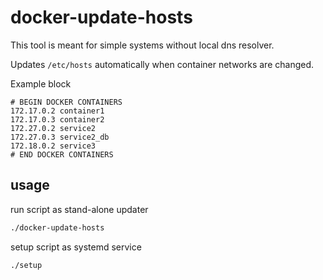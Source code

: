 # docker-update-hosts

This tool is meant for simple systems without local dns resolver.

Updates `/etc/hosts` automatically when container networks are changed.

Example block
```
# BEGIN DOCKER CONTAINERS
172.17.0.2 container1
172.17.0.3 container2
172.27.0.2 service2
172.27.0.3 service2_db
172.18.0.2 service3
# END DOCKER CONTAINERS
```

## usage

run script as stand-alone updater

```sh
./docker-update-hosts
```

setup script as systemd service
```sh
./setup
```

